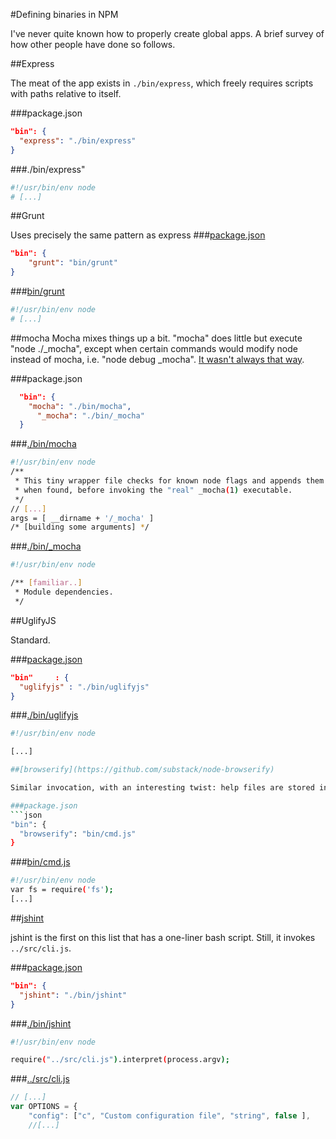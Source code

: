 #Defining binaries in NPM

I've never quite known how to properly create global apps. A brief survey of how other people have done so follows.

##Express

The meat of the app exists in <code>./bin/express</code>, which freely requires scripts with paths relative to itself.

###package.json
```json
"bin": {
  "express": "./bin/express"
}
```

###./bin/express"
```bash
#!/usr/bin/env node
# [...]
```

##Grunt

Uses precisely the same pattern as express
###[package.json](https://github.com/gruntjs/grunt-cli/blob/master/package.json)
```json
"bin": {
    "grunt": "bin/grunt"
}
```

###[bin/grunt](https://github.com/gruntjs/grunt-cli/blob/master/bin/grunt)
```bash
#!/usr/bin/env node
# [...]
```

##mocha
Mocha mixes things up a bit. "mocha" does little but execute "node ./_mocha", except when certain commands would modify node instead of mocha, i.e. "node debug _mocha". [It wasn't always that way](https://github.com/visionmedia/mocha/compare/221a3c049ed3a943ce36fd0a4ffe0e23acbb7cab...6fa9d8ae889a).

###package.json
```json
  "bin": {
    "mocha": "./bin/mocha",
      "_mocha": "./bin/_mocha"
  }
```

###[./bin/mocha](https://github.com/visionmedia/mocha/blob/master/bin/mocha)
```bash
#!/usr/bin/env node
/**
 * This tiny wrapper file checks for known node flags and appends them
 * when found, before invoking the "real" _mocha(1) executable.
 */
// [...]
args = [ __dirname + '/_mocha' ]
/* [building some arguments] */
```
###[./bin/_mocha](https://github.com/visionmedia/mocha/blob/master/bin/_mocha)
```bash
#!/usr/bin/env node

/** [familiar..]
 * Module dependencies.
 */
```

##UglifyJS

Standard.

###[package.json](https://github.com/mishoo/UglifyJS/blob/master/package.json)
```json
"bin"     : {
  "uglifyjs" : "./bin/uglifyjs"
}
```

###[./bin/uglifyjs](https://github.com/mishoo/UglifyJS/blob/master/bin/uglifyjs)
```bash
#!/usr/bin/env node

[...]

##[browserify](https://github.com/substack/node-browserify)

Similar invocation, with an interesting twist: help files are stored in <code>bin/usage.txt</code> and <code>bin/advanced.txt</code>, offering a pretty neat way to manage usage if not using commanderjs.

###package.json
```json
"bin": {
  "browserify": "bin/cmd.js"
}
```

###[bin/cmd.js](https://github.com/substack/node-browserify/blob/master/bin/cmd.js)
```bash
#!/usr/bin/env node
var fs = require('fs');
[...]
```

##[jshint](https://github.com/jshint/jshint/blob/master/bin/jshint)

jshint is the first on this list that has a one-liner bash script. Still, it invokes <code>../src/cli.js</code>.

###[package.json](https://github.com/jshint/jshint/blob/master/package.json)
```json
"bin": {
  "jshint": "./bin/jshint"
}
```

###[./bin/jshint](https://github.com/jshint/jshint/blob/master/bin/jshint)
```bash
#!/usr/bin/env node

require("../src/cli.js").interpret(process.argv);
```

###[../src/cli.js](https://github.com/jshint/jshint/blob/master/src/cli.js)
```javascript
// [...]
var OPTIONS = {
    "config": ["c", "Custom configuration file", "string", false ],
    //[...]
```
